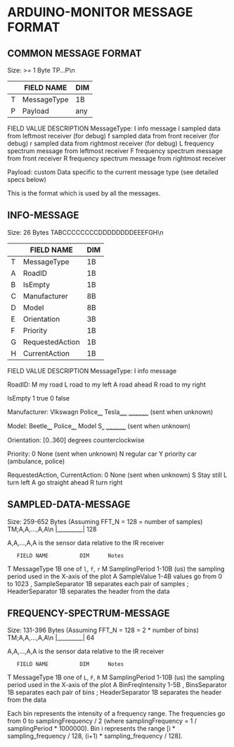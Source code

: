 # ARDUINO-MONITOR MESSAGE FORMAT

## COMMON MESSAGE FORMAT

Size: >= 1 Byte
TP...P\n

|   |  FIELD NAME       | DIM |
|---|-------------------|-----|
| T |  MessageType      | 1B  |
| P |  Payload          | any |

 FIELD              VALUE       DESCRIPTION
 MessageType:       I           info message
                    l           sampled data from leftmost receiver (for debug)
                    f           sampled data from front receiver (for debug)
                    r           sampled data from rightmost receiver (for debug)
                    L           frequency spectrum message from leftmost receiver
                    F           frequency spectrum message from front receiver
                    R           frequency spectrum message from rightmost receiver

 Payload:           custom      Data specific to the current message type (see detailed specs below)

This is the format which is used by all the messages.


## INFO-MESSAGE

Size: 26 Bytes
TABCCCCCCCCDDDDDDDDEEEFGH\n

|   |  FIELD NAME       | DIM |
|---|-------------------|-----|
| T |  MessageType      | 1B  |
| A |  RoadID           | 1B  |
| B |  IsEmpty          | 1B  | // Whether the RoadID side of the road is empty
| C |  Manufacturer     | 8B  |
| D |  Model            | 8B  |
| E |  Orientation      | 3B  |
| F |  Priority         | 1B  |
| G |  RequestedAction  | 1B  | // The action the car wants to do
| H |  CurrentAction    | 1B  | // The action the car is doing to cooperate with the network

 FIELD              VALUE       DESCRIPTION
 MessageType:       I           info message

 RoadID:            M           my road
                    L           road to my left
                    A           road ahead
                    R           road to my right

 IsEmpty            1           true
                    0           false

 Manufacturer:      Vlkswagn
                    Police⎵⎵
                    Tesla⎵⎵⎵
                    ⎵⎵⎵⎵⎵⎵⎵⎵     (sent when unknown)

 Model:             Beetle⎵⎵
                    Police⎵⎵
                    Model S⎵
                    ⎵⎵⎵⎵⎵⎵⎵⎵     (sent when unknown)

 Orientation:       [0..360]    degrees counterclockwise

 Priority:          0           None (sent when unknown)
                    N           regular car
                    Y           priority car (ambulance, police)

 RequestedAction,
 CurrentAction:     0           None (sent when unknown)
                    S           Stay still
                    L           turn left
                    A           go straight ahead
                    R           turn right


## SAMPLED-DATA-MESSAGE

Size: 259-652 Bytes (Assuming FFT_N = 128 = number of samples)
TM;A,A,...,A,A\n
   |_________|
       128

A,A,...,A,A     is the sensor data relative to the IR receiver

       FIELD NAME          DIM      Notes
T      MessageType         1B       one of `l`, `f`, `r`
M      SamplingPeriod      1-10B    (us) the sampling period used in the X-axis of the plot
A      SampleValue         1-4B     values go from 0 to 1023
,      SampleSeparator     1B       separates each pair of samples
;      HeaderSeparator     1B       separates the header from the data


## FREQUENCY-SPECTRUM-MESSAGE

Size: 131-396 Bytes (Assuming FFT_N = 128 = 2 * number of bins)
TM;A,A,...,A,A\n
   |_________|
       64

A,A,...,A,A     is the sensor data relative to the IR receiver

       FIELD NAME          DIM      Notes
T      MessageType         1B       one of `L`, `F`, `R`
M      SamplingPeriod      1-10B    (us) the sampling period used in the X-axis of the plot
A      BinFreqIntensity    1-5B
,      BinsSeparator       1B       separates each pair of bins
;      HeaderSeparator     1B       separates the header from the data

Each bin represents the intensity of a frequency range. The frequencies go from 0 to samplingFrequency / 2 (where samplingFrequency = 1 / samplingPeriod * 1000000).
Bin i represents the range [i * sampling_frequency / 128, (i+1) * sampling_frequency / 128].
